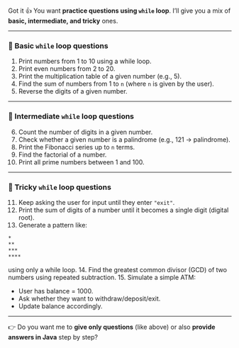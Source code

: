 Got it 👍 You want **practice questions using `while` loop**.
I’ll give you a mix of **basic, intermediate, and tricky** ones.

---

### 🔹 Basic `while` loop questions

1. Print numbers from 1 to 10 using a while loop.
2. Print even numbers from 2 to 20.
3. Print the multiplication table of a given number (e.g., 5).
4. Find the sum of numbers from 1 to `n` (where `n` is given by the user).
5. Reverse the digits of a given number.

---

### 🔹 Intermediate `while` loop questions

6. Count the number of digits in a given number.
7. Check whether a given number is a palindrome (e.g., 121 → palindrome).
8. Print the Fibonacci series up to `n` terms.
9. Find the factorial of a number.
10. Print all prime numbers between 1 and 100.

---

### 🔹 Tricky `while` loop questions

11. Keep asking the user for input until they enter `"exit"`.
12. Print the sum of digits of a number until it becomes a single digit (digital root).
13. Generate a pattern like:

```
*
**
***
****
```

using only a while loop.
14\. Find the greatest common divisor (GCD) of two numbers using repeated subtraction.
15\. Simulate a simple ATM:

* User has balance = 1000.
* Ask whether they want to withdraw/deposit/exit.
* Update balance accordingly.

---

👉 Do you want me to **give only questions** (like above) or also **provide answers in Java** step by step?
